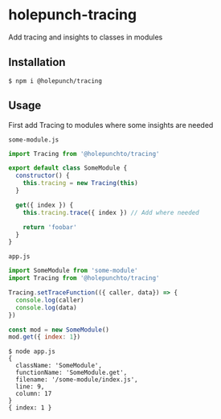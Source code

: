 # holepunch-tracing

Add tracing and insights to classes in modules

## Installation

```
$ npm i @holepunch/tracing
```

## Usage

First add Tracing to modules where some insights are needed

`some-module.js`
``` js
import Tracing from '@holepunchto/tracing'

export default class SomeModule {
  constructor() {
    this.tracing = new Tracing(this)
  }

  get({ index }) {
    this.tracing.trace({ index }) // Add where needed

    return 'foobar'
  }
}
```

`app.js`
``` js
import SomeModule from 'some-module'
import Tracing from '@holepunchto/tracing'

Tracing.setTraceFunction(({ caller, data}) => {
  console.log(caller)
  console.log(data)
})

const mod = new SomeModule()
mod.get({ index: 1})
```

```
$ node app.js
{
  className: 'SomeModule',
  functionName: 'SomeModule.get',
  filename: '/some-module/index.js',
  line: 9,
  column: 17
}
{ index: 1 }
```
